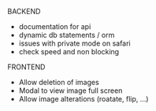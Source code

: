 BACKEND

- documentation for api
- dynamic db statements / orm
- issues with private mode on safari
- check speed and non blocking

FRONTEND

- Allow deletion of images
- Modal to view image full screen
- Allow image alterations (roatate, flip, ...)
